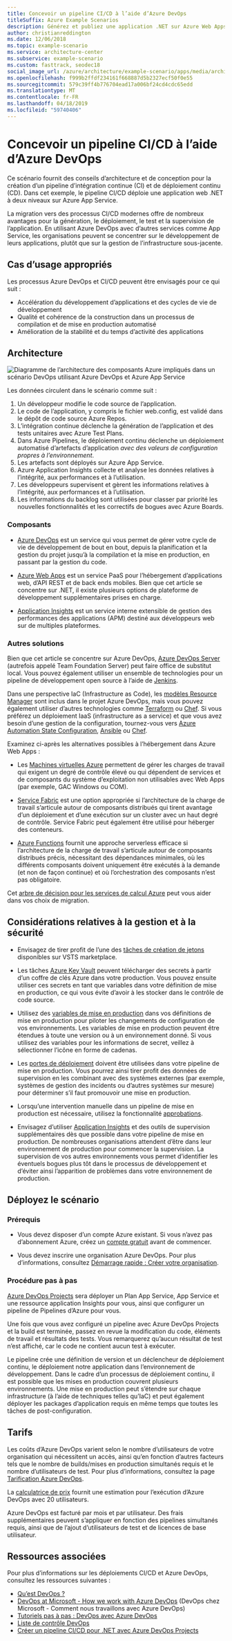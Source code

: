 ```yaml
---
title: Concevoir un pipeline CI/CD à l’aide d’Azure DevOps
titleSuffix: Azure Example Scenarios
description: Générez et publiez une application .NET sur Azure Web Apps à l’aide d’Azure DevOps.
author: christianreddington
ms.date: 12/06/2018
ms.topic: example-scenario
ms.service: architecture-center
ms.subservice: example-scenario
ms.custom: fasttrack, seodec18
social_image_url: /azure/architecture/example-scenario/apps/media/architecture-devops-dotnet-webapp.svg
ms.openlocfilehash: f999b2ffdf234161f668887d5b2327ecf50f0e55
ms.sourcegitcommit: 579c39ff4b776704ead17a006bf24cd4cdc65edd
ms.translationtype: MT
ms.contentlocale: fr-FR
ms.lasthandoff: 04/18/2019
ms.locfileid: "59740406"
---
```

# <a name="design-a-cicd-pipeline-using-azure-devops"></a>Concevoir un pipeline CI/CD à l’aide d’Azure DevOps

Ce scénario fournit des conseils d’architecture et de conception pour la création d’un pipeline d’intégration continue (CI) et de déploiement continu (CD). Dans cet exemple, le pipeline CI/CD déploie une application web .NET à deux niveaux sur Azure App Service.

La migration vers des processus CI/CD modernes offre de nombreux avantages pour la génération, le déploiement, le test et la supervision de l’application. En utilisant Azure DevOps avec d’autres services comme App Service, les organisations peuvent se concentrer sur le développement de leurs applications, plutôt que sur la gestion de l’infrastructure sous-jacente.

## <a name="relevant-use-cases"></a>Cas d’usage appropriés

Les processus Azure DevOps et CI/CD peuvent être envisagés pour ce qui suit :

- Accélération du développement d’applications et des cycles de vie de développement
- Qualité et cohérence de la construction dans un processus de compilation et de mise en production automatisé
- Amélioration de la stabilité et du temps d’activité des applications

## <a name="architecture"></a>Architecture

![Diagramme de l’architecture des composants Azure impliqués dans un scénario DevOps utilisant Azure DevOps et Azure App Service][architecture]

Les données circulent dans le scénario comme suit :

1. Un développeur modifie le code source de l’application.
2. Le code de l’application, y compris le fichier web.config, est validé dans le dépôt de code source Azure Repos.
3. L’intégration continue déclenche la génération de l’application et des tests unitaires avec Azure Test Plans.
4. Dans Azure Pipelines, le déploiement continu déclenche un déploiement automatisé d’artefacts d’application *avec des valeurs de configuration propres à l’environnement*.
5. Les artefacts sont déployés sur Azure App Service.
6. Azure Application Insights collecte et analyse les données relatives à l’intégrité, aux performances et à l’utilisation.
7. Les développeurs supervisent et gèrent les informations relatives à l’intégrité, aux performances et à l’utilisation.
8. Les informations du backlog sont utilisées pour classer par priorité les nouvelles fonctionnalités et les correctifs de bogues avec Azure Boards.

### <a name="components"></a>Composants

- [Azure DevOps][vsts] est un service qui vous permet de gérer votre cycle de vie de développement de bout en bout, depuis la planification et la gestion du projet jusqu’à la compilation et la mise en production, en passant par la gestion du code.

- [Azure Web Apps][web-apps] est un service PaaS pour l’hébergement d’applications web, d’API REST et de back ends mobiles. Bien que cet article se concentre sur .NET, il existe plusieurs options de plateforme de développement supplémentaires prises en charge.

- [Application Insights][application-insights] est un service interne extensible de gestion des performances des applications (APM) destiné aux développeurs web sur de multiples plateformes.

### <a name="alternatives"></a>Autres solutions

Bien que cet article se concentre sur Azure DevOps, [Azure DevOps Server][azure-devops-server] (autrefois appelé Team Foundation Server) peut faire office de substitut local. Vous pouvez également utiliser un ensemble de technologies pour un pipeline de développement open source à l’aide de [Jenkins][jenkins-on-azure].

Dans une perspective IaC (Infrastructure as Code), les [modèles Resource Manager][arm-templates] sont inclus dans le projet Azure DevOps, mais vous pouvez également utiliser d’autres technologies comme [Terraform][terraform] ou [Chef][chef]. Si vous préférez un déploiement IaaS (infrastructure as a service) et que vous avez besoin d’une gestion de la configuration, tournez-vous vers [Azure Automation State Configuration][desired-state-configuration], [Ansible][ansible] ou [Chef][chef].

Examinez ci-après les alternatives possibles à l’hébergement dans Azure Web Apps :

- Les [Machines virtuelles Azure][compare-vm-hosting] permettent de gérer les charges de travail qui exigent un degré de contrôle élevé ou qui dépendent de services et de composants du système d’exploitation non utilisables avec Web Apps (par exemple, GAC Windows ou COM).

- [Service Fabric][service-fabric] est une option appropriée si l’architecture de la charge de travail s’articule autour de composants distribués qui tirent avantage d’un déploiement et d’une exécution sur un cluster avec un haut degré de contrôle. Service Fabric peut également être utilisé pour héberger des conteneurs.

- [Azure Functions][azure-functions] fournit une approche serverless efficace si l’architecture de la charge de travail s’articule autour de composants distribués précis, nécessitant des dépendances minimales, où les différents composants doivent uniquement être exécutés à la demande (et non de façon continue) et où l’orchestration des composants n’est pas obligatoire.

Cet [arbre de décision pour les services de calcul Azure](/azure/architecture/guide/technology-choices/compute-decision-tree) peut vous aider dans vos choix de migration.

## <a name="management-and-security-considerations"></a>Considérations relatives à la gestion et à la sécurité

- Envisagez de tirer profit de l’une des [tâches de création de jetons][vsts-tokenization] disponibles sur VSTS marketplace.

- Les tâches [Azure Key Vault][download-keyvault-secrets] peuvent télécharger des secrets à partir d’un coffre de clés Azure dans votre production. Vous pouvez ensuite utiliser ces secrets en tant que variables dans votre définition de mise en production, ce qui vous évite d’avoir à les stocker dans le contrôle de code source.

- Utilisez des [variables de mise en production][vsts-release-variables] dans vos définitions de mise en production pour piloter les changements de configuration de vos environnements. Les variables de mise en production peuvent être étendues à toute une version ou à un environnement donné. Si vous utilisez des variables pour les informations de secret, veillez à sélectionner l’icône en forme de cadenas.

- Les [portes de déploiement][vsts-deployment-gates] doivent être utilisées dans votre pipeline de mise en production. Vous pourrez ainsi tirer profit des données de supervision en les combinant avec des systèmes externes (par exemple, systèmes de gestion des incidents ou d’autres systèmes sur mesure) pour déterminer s’il faut promouvoir une mise en production.

- Lorsqu’une intervention manuelle dans un pipeline de mise en production est nécessaire, utilisez la fonctionnalité [approbations][vsts-approvals].

- Envisagez d’utiliser [Application Insights][application-insights] et des outils de supervision supplémentaires dès que possible dans votre pipeline de mise en production. De nombreuses organisations attendent d’être dans leur environnement de production pour commencer la supervision. La supervision de vos autres environnements vous permet d’identifier les éventuels bogues plus tôt dans le processus de développement et d’éviter ainsi l’apparition de problèmes dans votre environnement de production.

## <a name="deploy-the-scenario"></a>Déployez le scénario

### <a name="prerequisites"></a>Prérequis

- Vous devez disposer d’un compte Azure existant. Si vous n’avez pas d’abonnement Azure, créez un [compte gratuit](https://azure.microsoft.com/free/?WT.mc_id=A261C142F) avant de commencer.

- Vous devez inscrire une organisation Azure DevOps. Pour plus d’informations, consultez [Démarrage rapide : Créer votre organisation][vsts-account-create].

### <a name="walk-through"></a>Procédure pas à pas

[Azure DevOps Projects](/azure/devops-project/azure-devops-project-github) sera déployer un Plan App Service, App Service et une ressource application Insights pour vous, ainsi que configurer un pipeline de Pipelines d’Azure pour vous.

Une fois que vous avez configuré un pipeline avec Azure DevOps Projects et la build est terminée, passez en revue la modification du code, éléments de travail et résultats des tests. Vous remarquerez qu’aucun résultat de test n’est affiché, car le code ne contient aucun test à exécuter.

Le pipeline crée une définition de version et un déclencheur de déploiement continu, le déploiement notre application dans l’environnement de développement. Dans le cadre d’un processus de déploiement continu, il est possible que les mises en production couvrent plusieurs environnements. Une mise en production peut s’étendre sur chaque infrastructure (à l’aide de techniques telles qu’IaC) et peut également déployer les packages d’application requis en même temps que toutes les tâches de post-configuration.

## <a name="pricing"></a>Tarifs

Les coûts d’Azure DevOps varient selon le nombre d’utilisateurs de votre organisation qui nécessitent un accès, ainsi qu’en fonction d’autres facteurs tels que le nombre de builds/mises en production simultanés requis et le nombre d’utilisateurs de test. Pour plus d’informations, consultez la page [Tarification Azure DevOps][vsts-pricing-page].

La [calculatrice de prix][vsts-pricing-calculator] fournit une estimation pour l’exécution d’Azure DevOps avec 20 utilisateurs.

Azure DevOps est facturé par mois et par utilisateur. Des frais supplémentaires peuvent s’appliquer en fonction des pipelines simultanés requis, ainsi que de l’ajout d’utilisateurs de test et de licences de base utilisateur.

## <a name="related-resources"></a>Ressources associées

Pour plus d’informations sur les déploiements CI/CD et Azure DevOps, consultez les ressources suivantes :

- [Qu’est DevOps ?][devops-whatis]
- [DevOps at Microsoft - How we work with Azure DevOps][devops-microsoft] (DevOps chez Microsoft - Comment nous travaillons avec Azure DevOps)
- [Tutoriels pas à pas : DevOps avec Azure DevOps][devops-with-vsts]
- [Liste de contrôle DevOps][devops-checklist]
- [Créer un pipeline CI/CD pour .NET avec Azure DevOps Projects][devops-project-create]

<!-- links -->

[ansible]: /azure/ansible/
[application-insights]: /azure/application-insights/app-insights-overview
[app-service-reference-architecture]: ../../reference-architectures/app-service-web-app/basic-web-app.md
[arm-templates]: /azure/azure-resource-manager/resource-group-overview#template-deployment
[architecture]: ./media/architecture-devops-dotnet-webapp.svg
[chef]: /azure/chef/
[design-patterns-availability]: /azure/architecture/patterns/category/availability
[design-patterns-resiliency]: /azure/architecture/patterns/category/resiliency
[design-patterns-scalability]: /azure/architecture/patterns/category/performance-scalability
[design-patterns-security]: /azure/architecture/patterns/category/security
[desired-state-configuration]: /azure/automation/automation-dsc-overview
[devops-microsoft]: /azure/devops/devops-at-microsoft/
[devops-with-vsts]: https://almvm.azurewebsites.net/labs/vsts/
[devops-checklist]: /azure/architecture/checklist/dev-ops
[application-insights]: https://azure.microsoft.com/services/application-insights/
[cloud-based-load-testing]: https://visualstudio.microsoft.com/team-services/cloud-load-testing/
[cloud-based-load-testing-on-premises]: /vsts/test/load-test/clt-with-private-machines?view=vsts
[jenkins-on-azure]: /azure/jenkins/
[devops-whatis]: /azure/devops/what-is-devops
[download-keyvault-secrets]: /vsts/pipelines/tasks/deploy/azure-key-vault?view=vsts
[resource-groups]: /azure/azure-resource-manager/resource-group-overview
[resiliency-app-service]: /azure/architecture/checklist/resiliency-per-service#app-service
[vsts]: /vsts/?view=vsts#pivot=services
[continuous-integration]: /azure/devops/what-is-continuous-integration
[continuous-delivery]: /azure/devops/what-is-continuous-delivery
[web-apps]: /azure/app-service/app-service-web-overview
[vsts-account-create]: /azure/devops/organizations/accounts/create-organization-msa-or-work-student?view=vsts
[vsts-approvals]: /vsts/pipelines/release/approvals/approvals?view=vsts
[devops-project]: https://portal.azure.com/?feature.customportal=false#create/Microsoft.AzureProject
[vsts-deployment-gates]: /vsts/pipelines/release/approvals/gates?view=vsts
[vsts-pricing-calculator]: https://azure.com/e/498aa024454445a8a352e75724f900b1
[vsts-pricing-page]: https://azure.microsoft.com/pricing/details/visual-studio-team-services/
[vsts-release-variables]: /vsts/pipelines/release/variables?view=vsts&tabs=batch
[vsts-tokenization]: https://marketplace.visualstudio.com/search?term=token&target=VSTS&category=All%20categories&sortBy=Relevance
[azure-key-vault]: /azure/key-vault/key-vault-overview
[infra-as-code]: https://blogs.msdn.microsoft.com/mvpawardprogram/2018/02/13/infrastructure-as-code/
[azure-devops-server]: https://visualstudio.microsoft.com/tfs/
[infra-as-code]: https://blogs.msdn.microsoft.com/mvpawardprogram/2018/02/13/infrastructure-as-code/
[service-fabric]: /azure/service-fabric/
[azure-functions]: /azure/azure-functions/
[azure-containers]: https://azure.microsoft.com/overview/containers/
[compare-vm-hosting]: /azure/app-service/choose-web-site-cloud-service-vm
[app-insights-cd-monitoring]: /azure/application-insights/app-insights-vsts-continuous-monitoring
[azure-region-pair-bcdr]: /azure/best-practices-availability-paired-regions
[devops-project-create]: /azure/devops-project/azure-devops-project-aspnet-core
[terraform]: /azure/terraform/
